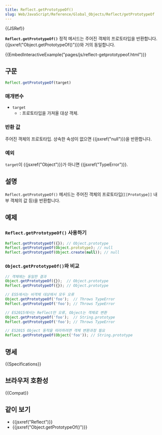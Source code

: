 ```yaml
---
title: Reflect.getPrototypeOf()
slug: Web/JavaScript/Reference/Global_Objects/Reflect/getPrototypeOf
---
```

{{JSRef}}

**`Reflect.getPrototypeOf()`** 정적 메서드는 주어진 객체의 프로토타입을 반환합니다. {{jsxref("Object.getPrototypeOf()")}}와 거의 동일합니다.

{{EmbedInteractiveExample("pages/js/reflect-getprototypeof.html")}}

## 구문

```js
Reflect.getPrototypeOf(target)
```

### 매개변수

- `target`
  - : 프로토타입을 가져올 대상 객체.

### 반환 값

주어진 객체의 프로토타입. 상속한 속성이 없으면 {{jsxref("null")}}을 반환합니다.

### 예외

`target`이 {{jsxref("Object")}}가 아니면 {{jsxref("TypeError")}}.

## 설명

`Reflect.getPrototypeOf()` 메서드는 주어진 객체의 프로토타입(`[[Prototype]]` 내부 객체의 값 등)을 반환합니다.

## 예제

### `Reflect.getPrototypeOf()` 사용하기

```js
Reflect.getPrototypeOf({}); // Object.prototype
Reflect.getPrototypeOf(Object.prototype); // null
Reflect.getPrototypeOf(Object.create(null)); // null
```

### `Object.getPrototypeOf()`와 비교

```js
// 객체에는 동일한 결과
Object.getPrototypeOf({});  // Object.prototype
Reflect.getPrototypeOf({}); // Object.prototype

// ES5에서는 비객체 대상에서 모두 오류
Object.getPrototypeOf('foo');  // Throws TypeError
Reflect.getPrototypeOf('foo'); // Throws TypeError

// ES2015에서는 Reflect만 오류, Object는 객체로 변환
Object.getPrototypeOf('foo');  // String.prototype
Reflect.getPrototypeOf('foo'); // Throws TypeError

// ES2015 Object 동작을 따라하려면 객체 변환과정 필요
Reflect.getPrototypeOf(Object('foo')); // String.prototype
```

## 명세

{{Specifications}}

## 브라우저 호환성

{{Compat}}

## 같이 보기

- {{jsxref("Reflect")}}
- {{jsxref("Object.getPrototypeOf()")}}

